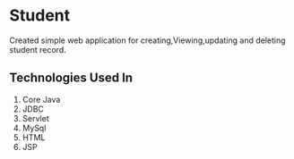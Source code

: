 # Student

Created simple web application for creating,Viewing,updating and deleting student record.

Technologies Used In
---------------------
1. Core Java
2. JDBC
3. Servlet
4. MySql
5. HTML
6. JSP

